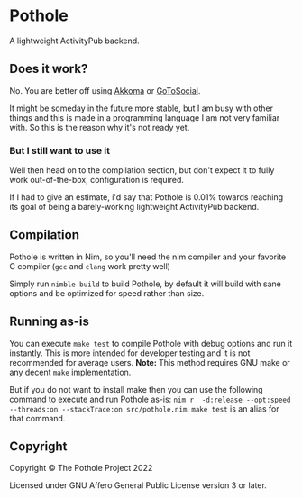 # Pothole

A lightweight ActivityPub backend.

## Does it work?

No. You are better off using [Akkoma](https://akkoma.social/) or [GoToSocial](https://gotosocial.org/).

It might be someday in the future more stable, but I am busy with other things and this is made in a programming language I am not very familiar with. So this is the reason why it's not ready yet.

### But I still want to use it

Well then head on to the compilation section, but don't expect it to fully work out-of-the-box, configuration is required.

If I had to give an estimate, i'd say that Pothole is 0.01% towards reaching its goal of being a barely-working lightweight ActivityPub backend.

## Compilation

Pothole is written in Nim, so you'll need the nim compiler and your favorite C compiler (`gcc` and `clang` work pretty well)

Simply run `nimble build` to build Pothole, by default it will build with sane options and be optimized for speed rather than size.

## Running as-is

You can execute `make test` to compile Pothole with debug options and run it instantly. This is more intended for developer testing and it is not recommended for average users. **Note:** This method requires GNU make or any decent `make` implementation.

But if you do not want to install make then you can use the following command to execute and run Pothole as-is: `nim r  -d:release --opt:speed --threads:on --stackTrace:on src/pothole.nim`. `make test` is an alias for that command.

## Copyright

Copyright © The Pothole Project 2022

Licensed under GNU Affero General Public License version 3 or later.
